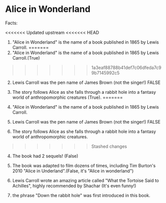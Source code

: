 # Alice in Wonderland

Facts:

<<<<<<< Updated upstream
<<<<<<< HEAD
1. "Alice in Wonderland" is the name of a book published in 1865 by Lewis Carroll.
=======
1. "Alice in Wonderland" is the name of a book published in 1865 by Lewis Carroll.(True)
>>>>>>> 1a3eaf88788b41def7c06dfeda7c99b7145992c5

2. Lewis Carroll was the pen name of James Brown (not the singer!) FALSE

3. The story follows Alice as she falls through a rabbit hole into a fantasy world of anthropomorphic creatures (True). 
=======
1. "Alice in Wonderland" is the name of a book published in 1865 by Lewis Carroll.

2. Lewis Carroll was the pen name of James Brown (not the singer!) FALSE

3. The story follows Alice as she falls through a rabbit hole into a fantasy world of anthropomorphic creatures.
>>>>>>> Stashed changes

4. The book had 2 sequels! (False)

5. The book was adapted to film dozens of times, including 	Tim Burton's 2010 "Alice in Underland".(False, it's "Alice in wonderland")


6. Lewis Carroll wrote an amazing article called "What the Tortoise Said to Achilles", highly recommended by Shachar (It's even funny!)

7. the phrase "Down the rabbit hole" was first introduced in this book.
